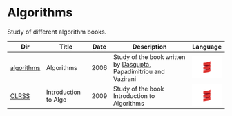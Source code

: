 # Algorithms


Study of different algorithm books.

|          Dir             | Title                    | Date |  Description | Language |
|--------------------------|--------------------------|------|--------------|-------------|
| [algorithms](algorithms) | Algorithms               | 2006 | Study of the book written by [Dasgupta](http://cseweb.ucsd.edu/~dasgupta/book/index.html), Papadimitriou and Vazirani | <img src="images/Scala_logo.png" width=72px height=50px><img> |
| [CLRSS](CLRSS)         | Introduction to Algo | 2009 | Study of the book Introduction to Algorithms | <img src="images/Scala_logo.png" width=72px height=50px><img> |



